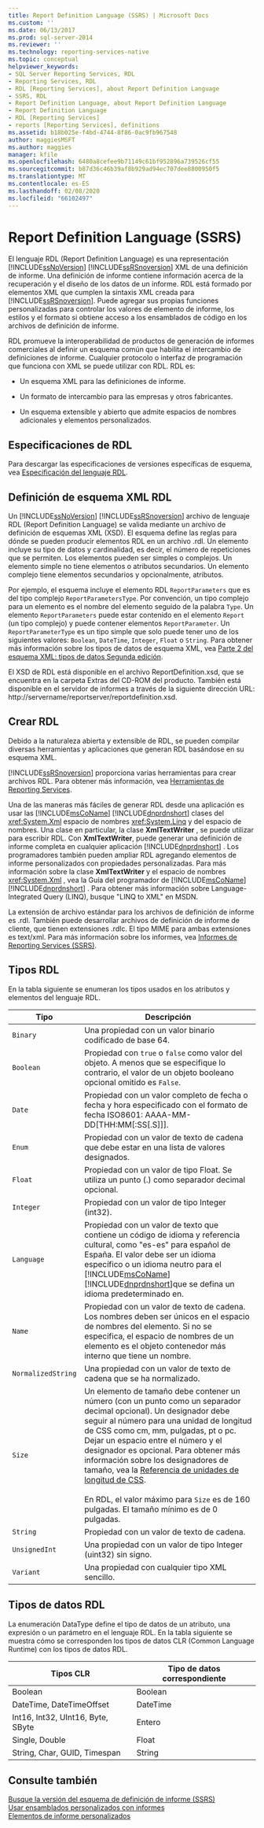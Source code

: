 ```yaml
---
title: Report Definition Language (SSRS) | Microsoft Docs
ms.custom: ''
ms.date: 06/13/2017
ms.prod: sql-server-2014
ms.reviewer: ''
ms.technology: reporting-services-native
ms.topic: conceptual
helpviewer_keywords:
- SQL Server Reporting Services, RDL
- Reporting Services, RDL
- RDL [Reporting Services], about Report Definition Language
- SSRS, RDL
- Report Definition Language, about Report Definition Language
- Report Definition Language
- RDL [Reporting Services]
- reports [Reporting Services], definitions
ms.assetid: b18b025e-f4bd-4744-8f86-0ac9fb967548
author: maggiesMSFT
ms.author: maggies
manager: kfile
ms.openlocfilehash: 6480a8cefee9b71149c61bf952896a739526cf55
ms.sourcegitcommit: b87d36c46b39af8b929ad94ec707dee8800950f5
ms.translationtype: MT
ms.contentlocale: es-ES
ms.lasthandoff: 02/08/2020
ms.locfileid: "66102497"
---
```

# <a name="report-definition-language-ssrs"></a>Report Definition Language (SSRS)
  El lenguaje RDL (Report Definition Language) es una representación [!INCLUDE[ssNoVersion](../../includes/ssnoversion-md.md)] [!INCLUDE[ssRSnoversion](../../includes/ssrsnoversion-md.md)] XML de una definición de informe. Una definición de informe contiene información acerca de la recuperación y el diseño de los datos de un informe. RDL está formado por elementos XML que cumplen la sintaxis XML creada para [!INCLUDE[ssRSnoversion](../../includes/ssrsnoversion-md.md)]. Puede agregar sus propias funciones personalizadas para controlar los valores de elemento de informe, los estilos y el formato si obtiene acceso a los ensamblados de código en los archivos de definición de informe.  
  
 RDL promueve la interoperabilidad de productos de generación de informes comerciales al definir un esquema común que habilita el intercambio de definiciones de informe. Cualquier protocolo o interfaz de programación que funciona con XML se puede utilizar con RDL. RDL es:  
  
-   Un esquema XML para las definiciones de informe.  
  
-   Un formato de intercambio para las empresas y otros fabricantes.  
  
-   Un esquema extensible y abierto que admite espacios de nombres adicionales y elementos personalizados.  
  
##  <a name="bkmk_RDL_Specifications"></a>Especificaciones de RDL  
 Para descargar las especificaciones de versiones específicas de esquema, vea [Especificación del lenguaje RDL](https://go.microsoft.com/fwlink/?linkid=116865).  
  
##  <a name="bkmk_RDL_XML_Schema_Definition"></a>Definición de esquema XML RDL  
 Un [!INCLUDE[ssNoVersion](../../includes/ssnoversion-md.md)] [!INCLUDE[ssRSnoversion](../../includes/ssrsnoversion-md.md)] archivo de lenguaje RDL (Report Definition Language) se valida mediante un archivo de definición de esquemas XML (XSD). El esquema define las reglas para dónde se pueden producir elementos RDL en un archivo .rdl. Un elemento incluye su tipo de datos y cardinalidad, es decir, el número de repeticiones que se permiten. Los elementos pueden ser simples o complejos. Un elemento simple no tiene elementos o atributos secundarios. Un elemento complejo tiene elementos secundarios y opcionalmente, atributos.  
  
 Por ejemplo, el esquema incluye el elemento RDL `ReportParameters` que es del tipo complejo `ReportParametersType`. Por convención, un tipo complejo para un elemento es el nombre del elemento seguido de la palabra `Type`. Un elemento `ReportParameters` puede estar contenido en el elemento `Report` (un tipo complejo) y puede contener elementos `ReportParameter`. Un `ReportParameterType` es un tipo simple que solo puede tener uno de los siguientes valores: `Boolean`, `DateTime`, `Integer`, `Float` o `String`. Para obtener más información sobre los tipos de datos de esquema XML, vea [Parte 2 del esquema XML: tipos de datos Segunda edición](https://go.microsoft.com/fwlink/?linkid=4871).  
  
 El XSD de RDL está disponible en el archivo ReportDefinition.xsd, que se encuentra en la carpeta Extras del CD-ROM del producto. También está disponible en el servidor de informes a través de la siguiente dirección URL: http://servername/reportserver/reportdefinition.xsd.  
  
##  <a name="bkmk_Creating_RDL"></a>Crear RDL  
 Debido a la naturaleza abierta y extensible de RDL, se pueden compilar diversas herramientas y aplicaciones que generan RDL basándose en su esquema XML.  
  
 
  [!INCLUDE[ssRSnoversion](../../includes/ssrsnoversion-md.md)] proporciona varias herramientas para crear archivos RDL. Para obtener más información, vea [Herramientas de Reporting Services](../tools/reporting-services-tools.md).  
  
 Una de las maneras más fáciles de generar RDL desde una aplicación es usar las [!INCLUDE[msCoName](../../includes/msconame-md.md)] [!INCLUDE[dnprdnshort](../../includes/dnprdnshort-md.md)] clases del <xref:System.Xml> espacio de nombres <xref:System.Linq> y del espacio de nombres. Una clase en particular, la clase **XmlTextWriter** , se puede utilizar para escribir RDL. Con **XmlTextWriter**, puede generar una definición de informe completa en cualquier aplicación [!INCLUDE[dnprdnshort](../../includes/dnprdnshort-md.md)] . Los programadores también pueden ampliar RDL agregando elementos de informe personalizados con propiedades personalizadas. Para más información sobre la clase **XmlTextWriter** y el espacio de nombres <xref:System.Xml> , vea la Guía del programador de [!INCLUDE[msCoName](../../includes/msconame-md.md)] [!INCLUDE[dnprdnshort](../../includes/dnprdnshort-md.md)] . Para obtener más información sobre Language-Integrated Query (LINQ), busque "LINQ to XML" en MSDN.  
  
 La extensión de archivo estándar para los archivos de definición de informe es .rdl. También puede desarrollar archivos de definición de informe de cliente, que tienen extensiones .rdlc. El tipo MIME para ambas extensiones es text/xml. Para más información sobre los informes, vea [Informes de Reporting Services &#40;SSRS&#41;](reporting-services-reports-ssrs.md).  
  
##  <a name="bkmk_RDL_Types"></a>Tipos RDL  
 En la tabla siguiente se enumeran los tipos usados en los atributos y elementos del lenguaje RDL.  
  
|Tipo|Descripción|  
|----------|-----------------|  
|`Binary`|Una propiedad con un valor binario codificado de base 64.|  
|`Boolean`|Propiedad con `true` o `false` como valor del objeto. A menos que se especifique lo contrario, el valor de un objeto booleano opcional omitido es `False`.|  
|`Date`|Propiedad con un valor completo de fecha o fecha y hora especificado con el formato de fecha ISO8601: AAAA-MM-DD[THH:MM[:SS[.S]]].|  
|`Enum`|Propiedad con un valor de texto de cadena que debe estar en una lista de valores designados.|  
|`Float`|Propiedad con un valor de tipo Float. Se utiliza un punto (.) como separador decimal opcional.|  
|`Integer`|Propiedad con un valor de tipo Integer (int32).|  
|`Language`|Propiedad con un valor de texto que contiene un código de idioma y referencia cultural, como "es-es" para español de España. El valor debe ser un idioma específico o un idioma neutro para el [!INCLUDE[msCoName](../../includes/msconame-md.md)] [!INCLUDE[dnprdnshort](../../includes/dnprdnshort-md.md)]que se defina un idioma predeterminado en.|  
|`Name`|Propiedad con un valor de texto de cadena. Los nombres deben ser únicos en el espacio de nombres del elemento. Si no se especifica, el espacio de nombres de un elemento es el objeto contenedor más interno que tiene un nombre.|  
|`NormalizedString`|Una propiedad con un valor de texto de cadena que se ha normalizado.|  
|`Size`|Un elemento de tamaño debe contener un número (con un punto como un separador decimal opcional). Un designador debe seguir al número para una unidad de longitud de CSS como cm, mm, pulgadas, pt o pc. Dejar un espacio entre el número y el designador es opcional. Para obtener más información sobre los designadores de tamaño, vea la [Referencia de unidades de longitud de CSS](https://www.w3schools.com/CSSref/css_units.asp).<br /><br /> En RDL, el valor máximo para `Size` es de 160 pulgadas. El tamaño mínimo es de 0 pulgadas.|  
|`String`|Propiedad con un valor de texto de cadena.|  
|`UnsignedInt`|Una propiedad con un valor de tipo Integer (uint32) sin signo.|  
|`Variant`|Una propiedad con cualquier tipo XML sencillo.|  
  
##  <a name="bkmk_RDL_Data_Types"></a>Tipos de datos RDL  
 La enumeración DataType define el tipo de datos de un atributo, una expresión o un parámetro en el lenguaje RDL. En la tabla siguiente se muestra cómo se corresponden los tipos de datos CLR (Common Language Runtime) con los tipos de datos RDL.  
  
|**Tipos CLR**|**Tipo de datos correspondiente**|  
|-----------------------|---------------------------------|  
|Boolean|Boolean|  
|DateTime, DateTimeOffset|DateTime|  
|Int16, Int32, UInt16, Byte, SByte|Entero|  
|Single, Double|Float|  
|String, Char, GUID, Timespan|String|  
  
## <a name="see-also"></a>Consulte también  
 [Busque la versión del esquema de definición de informe &#40;SSRS&#41;](find-the-report-definition-schema-version-ssrs.md)   
 [Usar ensamblados personalizados con informes](../custom-assemblies/using-custom-assemblies-with-reports.md)   
 [Elementos de informe personalizados](../custom-report-items/custom-report-items.md)  
  
  
